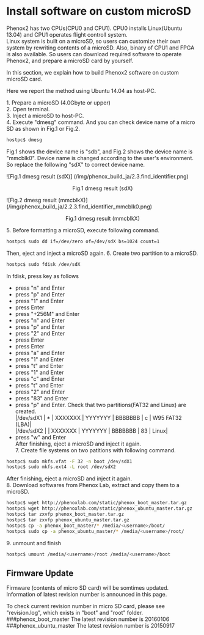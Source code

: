 # Install  software on custom microSD

Phenox2 has two CPUs(CPU0 and CPU1). CPU0 installs Linux(Ubuntu 13.04) and CPU1 operates flight controll system.  
Linux system is built on a microSD, so users can customize their own system by rewriting contents of a microSD. Also, binary of CPU1 and FPGA is also available. So users can download required software to operate Phenox2, and prepare a microSD card by yourself.  

In this section, we explain how to build Phenox2 software on custom microSD card.

Here we report the method using Ubuntu 14.04 as host-PC.

1\. Prepare a microSD (4.0Gbyte or upper)  
2\. Open terminal.  
3\. Inject a microSD to host-PC.  
4\. Execute "dmesg" command. And you can check device name of a micro SD as shown in Fig.1 or Fig.2.  
```bash
hostpc$ dmesg
```
Fig.1 shows the device name is "sdb", and Fig.2 shows the device name is "mmcblk0". Device name is changed according to the user's environment. So replace the following "sdX" to correct device name.

![Fig.1 dmesg result (sdX)] (/img/phenox_build_ja/2.3.find_identifier.png)
<div align="center">Fig.1 dmesg result (sdX)</div>

![Fig.2 dmesg result (mmcblkX)] (/img/phenox_build_ja/2.2.3.find_identifier_mmcblk0.png)
<div align="center">Fig.1 dmesg result (mmcblkX)</div>

5\. Before formatting a microSD, execute following command.  
```bash
hostpc$ sudo dd if=/dev/zero of=/dev/sdX bs=1024 count=1
```
Then, eject and inject a microSD again.
6\. Create two partition to a microSD.  
```bash
hostpc$ sudo fdisk /dev/sdX
```
In fdisk, press key as follows  
 - press "n" and Enter  
 - press "p" and Enter  
 - press "1" and Enter  
 - press  Enter  
 - press "+256M" and Enter  
 - press "n" and Enter  
 - press "p" and Enter  
 - press "2" and Enter  
 - press  Enter  
 - press  Enter  
 - press "a" and Enter  
 - press "1" and Enter  
 - press "t" and Enter    
 - press "1" and Enter  
 - press "c" and Enter  
 - press "t" and Enter  
 - press "2" and Enter  
 - press "83" and Enter  
 - press "p" and Enter. Check that two partitions(FAT32 and Linux) are created.  
|/dev/sdX1 |   *   | XXXXXXX | YYYYYYY | BBBBBBB |  c | W95 FAT32 (LBA)|  
|/dev/sdX2 |   | XXXXXXX | YYYYYYY | BBBBBBB | 83 | Linux|  
 - press "w" and Enter  
After finishing, eject a microSD and inject it again.  
7\. Create file systems on two patitions with following command.  
```bash
hostpc$ sudo mkfs.vfat -F 32 -n boot /dev/sdX1
hostpc$ sudo mkfs.ext4 -L root /dev/sdX2
``` 
After finishing, eject a microSD and inject it again.  
8\. Download softwares from Phenox Lab, extract and copy them to a microSD.  
```bash
hostpc$ wget http://phenoxlab.com/static/phenox_boot_master.tar.gz
hostpc$ wget http://phenoxlab.com/static/phenox_ubuntu_master.tar.gz
hostpc$ tar zxvfp phenox_boot_master.tar.gz
hostpc$ tar zxvfp phenox_ubuntu_master.tar.gz
hostpc$ cp -a phenox_boot_master/* /media/<username>/boot/
hostpc$ sudo cp -a phenox_ubuntu_master/* /media/<username>/root/
```

9\. unmount and finish  
```bash
hostpc$ umount /media/<username>/root /media/<username>/boot
```

## Firmware Update
Firmware (contents of micro SD card) will be somtimes updated. Information of latest revision number is announced in this page. 

To check current revision number in micro SD card, please see "revision.log", which exists in "boot" and "root" folder.
###phenox_boot_master
The latest revision number is 20160106
###phenox_ubuntu_master
The latest revision number is 20150917